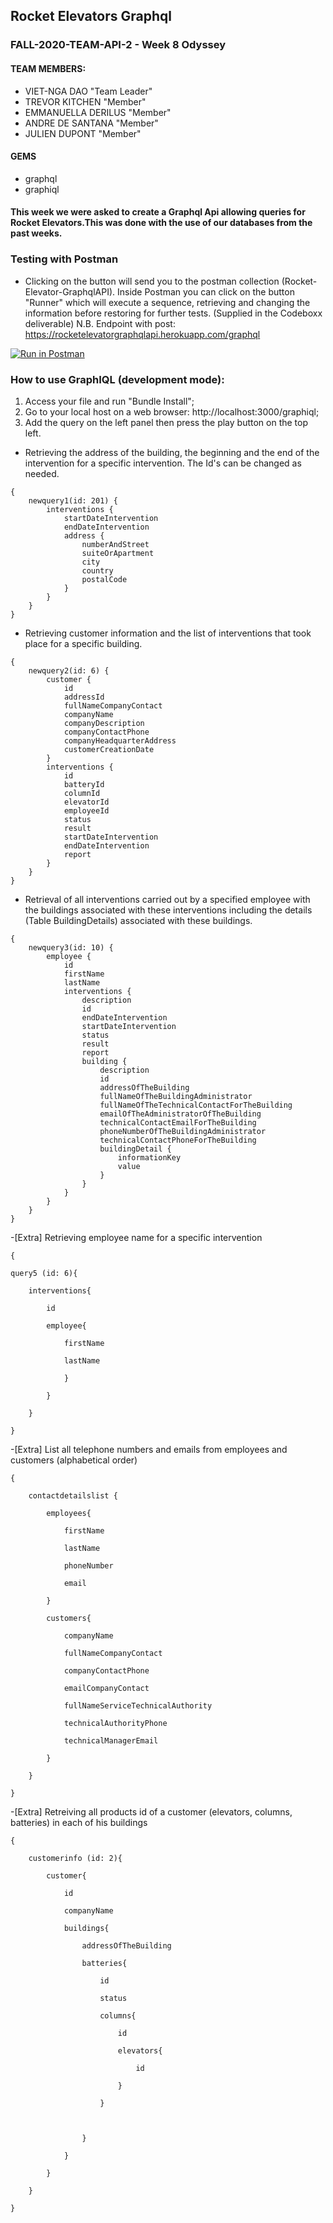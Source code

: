 ## Rocket Elevators Graphql

### FALL-2020-TEAM-API-2 - Week 8 Odyssey 

#### TEAM MEMBERS:
- VIET-NGA DAO "Team Leader"
- TREVOR KITCHEN "Member"
- EMMANUELLA DERILUS "Member"
- ANDRE DE SANTANA "Member"
- JULIEN DUPONT "Member"

#### GEMS
* graphql
* graphiql

#### This week we were asked to create a Graphql Api allowing queries for Rocket Elevators.This was done with the use of our databases from the past weeks.

### Testing with Postman 
* Clicking on the button will send you to the postman collection (Rocket-Elevator-GraphqlAPI). Inside Postman you can click on the button "Runner" which will execute a sequence, retrieving and changing the information before restoring for further tests. (Supplied in the Codeboxx deliverable)
N.B. Endpoint with post: https://rocketelevatorgraphqlapi.herokuapp.com/graphql

[![Run in Postman](https://run.pstmn.io/button.svg)](https://app.getpostman.com/run-collection/a194138cc39845896e5a)
### How to use GraphIQL (development mode):

1. Access your file and run "Bundle Install";
2. Go to your local host on a web browser: http://localhost:3000/graphiql;
3. Add the query on the left panel then press the play button on the top left.

- Retrieving the address of the building, the beginning and the end of the intervention for a specific intervention. The Id's can be changed as needed.
```
{
    newquery1(id: 201) {
        interventions {
            startDateIntervention
            endDateIntervention
            address {
                numberAndStreet
                suiteOrApartment
                city
                country
                postalCode
            }
        }
    }
}

```
- Retrieving customer information and the list of interventions that took place for a specific building.
```
{
    newquery2(id: 6) {
        customer {
            id
            addressId
            fullNameCompanyContact
            companyName
            companyDescription
            companyContactPhone
            companyHeadquarterAddress
            customerCreationDate
        }
        interventions {
            id
            batteryId
            columnId
            elevatorId
            employeeId
            status
            result
            startDateIntervention
            endDateIntervention
            report
        }
    }
}
```

- Retrieval of all interventions carried out by a specified employee with the buildings associated with these interventions including the details (Table BuildingDetails) associated with these buildings.
```
{
    newquery3(id: 10) {
        employee {
            id
            firstName
            lastName
            interventions {
                description
                id
                endDateIntervention
                startDateIntervention
                status
                result
                report
                building {
                    description
                    id
                    addressOfTheBuilding
                    fullNameOfTheBuildingAdministrator
                    fullNameOfTheTechnicalContactForTheBuilding
                    emailOfTheAdministratorOfTheBuilding
                    technicalContactEmailForTheBuilding
                    phoneNumberOfTheBuildingAdministrator
                    technicalContactPhoneForTheBuilding
                    buildingDetail {
                        informationKey
                        value
                    }
                }
            }
        }
    }
}
```
-[Extra] Retrieving employee name for a specific intervention


	{

	query5 (id: 6){

		interventions{

			id

			employee{

				firstName

				lastName

				}

			}

		}

	}
	
-[Extra] List all telephone numbers and emails from employees and customers (alphabetical order)

	{

		contactdetailslist {

			employees{

				firstName

				lastName

				phoneNumber

				email

			}

			customers{

				companyName

				fullNameCompanyContact

				companyContactPhone

				emailCompanyContact

				fullNameServiceTechnicalAuthority

				technicalAuthorityPhone

				technicalManagerEmail

			}

		}

	}

-[Extra] Retreiving all products id of a customer (elevators, columns, batteries) in each of his buildings

	{

		customerinfo (id: 2){

			customer{

				id

				companyName

				buildings{

					addressOfTheBuilding

					batteries{

						id

						status

						columns{

							id

							elevators{

								id

							}

						}

  

					}

				}

			}

		}

	}
